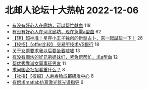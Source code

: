 # 北邮人论坛十大热帖 2022-12-06

- [有没有好心人在廊坊，可以帮忙献血](https://bbs.byr.cn/article/Picture/3334369) 118
- [有没有好心人在河北廊坊，现在急需a型血](https://bbs.byr.cn/article/Talking/6374489) 62
- [【转】超神准！星座小王子独创的新型占卜、來一起試玩一下！](https://bbs.byr.cn/article/Constellations/326533) 26
- [【校招】【offer比较】 交易所技术VS银行](https://bbs.byr.cn/article/Job/2178925) 18
- [关于女票要求我以后要坐着嘘嘘](https://bbs.byr.cn/article/Feeling/3191921) 13
- [有没有廊坊的好兄弟姐妹们，紧急帮帮忙，求a型血](https://bbs.byr.cn/article/Hebei/251354) 12
- [帮优秀靠谱女同事征男友](https://bbs.byr.cn/article/Friends/2033894) 11
- [求问国企社招看重什么？](https://bbs.byr.cn/article/WorkLife/1193390) 8
- [【社招】【校招】人寿寿险成都研发中心](https://bbs.byr.cn/article/Sichuan/238157) 8
- [有偿求matlab仿真激光器光谱指导](https://bbs.byr.cn/article/Matlab/13495) 6


